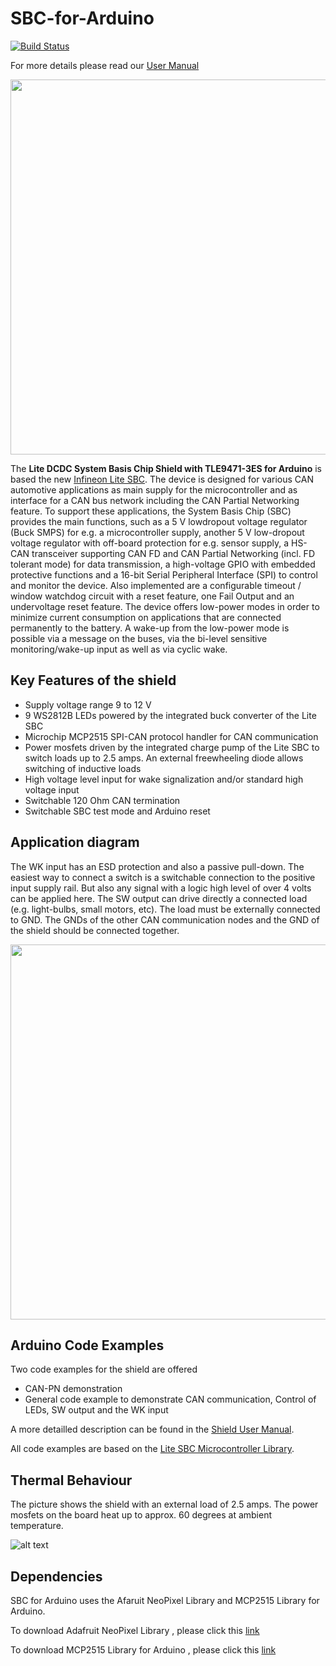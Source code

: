 # SBC-for-Arduino

[![Build Status](https://travis-ci.org/Infineon/SBC-for-Arduino.svg?branch=develop)](https://travis-ci.org/Infineon/SBC-for-Arduino)

For more details please read our [User Manual](https://github.com/Infineon/SBC-for-Arduino/raw/master/Documents/docs/LiteSBC_Arduino_Shield_UserManual.pdf)

<img src="https://github.com/Infineon/SBC-for-Arduino/blob/master/Documents/images/Shield_top-view.jpg?raw=true" width=600>

The **Lite DCDC System Basis Chip Shield with TLE9471-3ES for Arduino** is based the new [Infineon Lite SBC](https://www.infineon.com/cms/de/product/automotive-system-ic/system-basis-chips-sbc/lite-sbc-family/).
The device is designed for various CAN automotive applications as main supply for the microcontroller and as interface for a CAN bus network including the CAN Partial Networking feature. 
To support these applications, the System Basis Chip (SBC) provides the main functions, such as a 5 V lowdropout voltage regulator (Buck SMPS) for e.g. a microcontroller supply, 
another 5 V low-dropout voltage regulator with off-board protection for e.g. sensor supply, a HS-CAN transceiver supporting CAN FD and CAN Partial Networking 
(incl. FD tolerant mode) for data transmission, a high-voltage GPIO with embedded protective functions and a 16-bit Serial Peripheral Interface (SPI) to control and monitor the device. 
Also implemented are a configurable timeout / window watchdog circuit with a reset feature, one Fail Output and an undervoltage reset feature. 
The device offers low-power modes in order to minimize current consumption on applications that are connected permanently to the battery. 
A wake-up from the low-power mode is possible via a message on the buses, via the bi-level sensitive monitoring/wake-up input as well as via cyclic wake.

## Key Features of the shield
* Supply voltage range 9 to 12 V
* 9 WS2812B LEDs powered by the integrated buck converter of the Lite SBC
* Microchip MCP2515 SPI-CAN protocol handler for CAN communication
* Power mosfets driven by the integrated charge pump of the Lite SBC to switch loads up to 2.5 amps. An external freewheeling diode allows switching of inductive loads
* High voltage level input for wake signalization and/or standard high voltage input
* Switchable 120 Ohm CAN termination
* Switchable SBC test mode and Arduino reset

## Application diagram
The WK input has an ESD protection and also a passive pull-down. The easiest way to connect a switch is a switchable connection to the positive input supply rail. But also any signal with a logic high level of over 4 volts can be applied here. 
The SW output can drive directly a connected load (e.g. light-bulbs, small motors, etc). The load must be externally connected to GND. The GNDs of the other CAN communication nodes and the GND of the shield should be connected together.

<img src="https://github.com/Infineon/SBC-for-Arduino/blob/master/Documents/images/overview.png?raw=true" width=600>

## Arduino Code Examples
Two code examples for the shield are offered
* CAN-PN demonstration
* General code example to demonstrate CAN communication, Control of LEDs, SW output and the WK input

A more detailled description can be found in the [Shield User Manual](https://github.com/Infineon/SBC-for-Arduino/raw/master/Documents/docs/LiteSBC_Arduino_Shield_UserManual.pdf).

All code examples are based on the [Lite SBC Microcontroller Library](https://github.com/Infineon/SBC-for-Arduino/raw/master/Documents/docs/LiteSBC_Library_UserManual.pdf).

## Thermal Behaviour
The picture shows the shield with an external load of 2.5 amps. The power mosfets on the board heat up to approx. 60 degrees at ambient temperature.

![alt text](https://github.com/Infineon/SBC-for-Arduino/blob/master/Documents/images/thermal_2_5_amps.jpg?raw=true "Thermal Behaviour Switched Power 2.5 Amps")

## Dependencies
SBC for Arduino uses the Afaruit NeoPixel Library and MCP2515 Library for Arduino.

To download Adafruit NeoPixel Library , please click this [link](https://github.com/adafruit/Adafruit_NeoPixel/archive/master.zip)

To download MCP2515 Library for Arduino , please click this [link](https://github.com/autowp/arduino-mcp2515/archive/master.zip)

